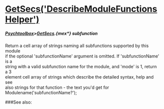 # [GetSecs('DescribeModuleFunctionsHelper')](GetSecs-DescribeModuleFunctionsHelper) 
##### [Psychtoolbox](Pyschtoolbox)>[GetSecs](GetSecs).{mex*} subfunction


Return a cell array of strings naming all subfunctions supported by this module  
if the optional 'subfunctionName' argument is omitted. If 'subfunctionName' is a  
string with a valid subfunction name for the module, and 'mode' is 1, return a 3  
element cell array of strings which describe the detailed syntax, help and see  
also strings for that function - the text you'd get for  
Modulename('subfunctionName?');   


###See also:

